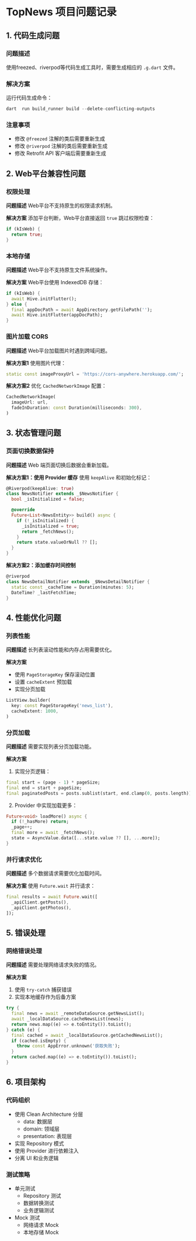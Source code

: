 # TopNews 项目问题记录

## 1. 代码生成问题

### 问题描述

使用freezed、riverpod等代码生成工具时，需要生成相应的 `.g.dart` 文件。

### 解决方案

运行代码生成命令：

```dart
dart  run build_runner build --delete-conflicting-outputs
```

### 注意事项

- 修改 `@freezed` 注解的类后需要重新生成
- 修改 `@riverpod` 注解的类后需要重新生成
- 修改 Retrofit API 客户端后需要重新生成

## 2. Web平台兼容性问题

### 权限处理

**问题描述**
Web平台不支持原生的权限请求机制。

**解决方案**
添加平台判断，Web平台直接返回 `true` 跳过权限检查：

```dart
if (kIsWeb) {
  return true;
}
```

### 本地存储

**问题描述**
Web平台不支持原生文件系统操作。

**解决方案**
Web平台使用 IndexedDB 存储：

```dart
if (kIsWeb) {
  await Hive.initFlutter();
} else {
  final appDocPath = await AppDirectory.getFilePath('');
  await Hive.initFlutter(appDocPath);
}
```

### 图片加载 CORS

**问题描述**
Web平台加载图片时遇到跨域问题。

**解决方案1**
使用图片代理：

```dart
static const imageProxyUrl = 'https://cors-anywhere.herokuapp.com/';
```

**解决方案2**
优化 `CachedNetworkImage` 配置：

```dart
CachedNetworkImage(
  imageUrl: url,
  fadeInDuration: const Duration(milliseconds: 300),
)
```

## 3. 状态管理问题

### 页面切换数据保持

**问题描述**
Web 端页面切换后数据会重新加载。

**解决方案1：使用 Provider 缓存**
使用 `keepAlive` 和初始化标记：

```dart
@Riverpod(keepAlive: true)
class NewsNotifier extends _$NewsNotifier {
  bool _isInitialized = false;

  @override
  Future<List<NewsEntity>> build() async {
    if (!_isInitialized) {
      _isInitialized = true;
      return _fetchNews();
    }
    return state.valueOrNull ?? [];
  }
}
```

**解决方案2：添加缓存时间控制**

```dart
@riverpod
class NewsDetailNotifier extends _$NewsDetailNotifier {
  static const _cacheTime = Duration(minutes: 5);
  DateTime? _lastFetchTime;
}
```

## 4. 性能优化问题

### 列表性能

**问题描述**
长列表滚动性能和内存占用需要优化。

**解决方案**

- 使用 `PageStorageKey` 保存滚动位置
- 设置 `cacheExtent` 预加载
- 实现分页加载

```dart
ListView.builder(
  key: const PageStorageKey('news_list'),
  cacheExtent: 1000,
)
```

### 分页加载

**问题描述**
需要实现列表分页加载功能。

**解决方案**

1. 实现分页逻辑：

```dart
final start = (page - 1) * pageSize;
final end = start + pageSize;
final paginatedPosts = posts.sublist(start, end.clamp(0, posts.length));
```

2. Provider 中实现加载更多：

```dart
Future<void> loadMore() async {
  if (!_hasMore) return;
  _page++;
  final more = await _fetchNews();
  state = AsyncValue.data([...state.value ?? [], ...more]);
}
```

### 并行请求优化

**问题描述**
多个数据请求需要优化加载时间。

**解决方案**
使用 `Future.wait` 并行请求：

```dart
final results = await Future.wait([
  _apiClient.getPosts(),
  _apiClient.getPhotos(),
]);
```

## 5. 错误处理

### 网络错误处理

**问题描述**
需要处理网络请求失败的情况。

**解决方案**

1. 使用 `try-catch` 捕获错误
2. 实现本地缓存作为后备方案

```dart
try {
  final news = await _remoteDataSource.getNewsList();
  await _localDataSource.cacheNewsList(news);
  return news.map((e) => e.toEntity()).toList();
} catch (e) {
  final cached = await _localDataSource.getCachedNewsList();
  if (cached.isEmpty) {
    throw const AppError.unknown('获取失败');
  }
  return cached.map((e) => e.toEntity()).toList();
}
```

## 6. 项目架构

### 代码组织

- 使用 Clean Architecture 分层
  - data: 数据层
  - domain: 领域层
  - presentation: 表现层
- 实现 Repository 模式
- 使用 Provider 进行依赖注入
- 分离 UI 和业务逻辑

### 测试策略

- 单元测试
  - Repository 测试
  - 数据转换测试
  - 业务逻辑测试
- Mock 测试
  - 网络请求 Mock
  - 本地存储 Mock
